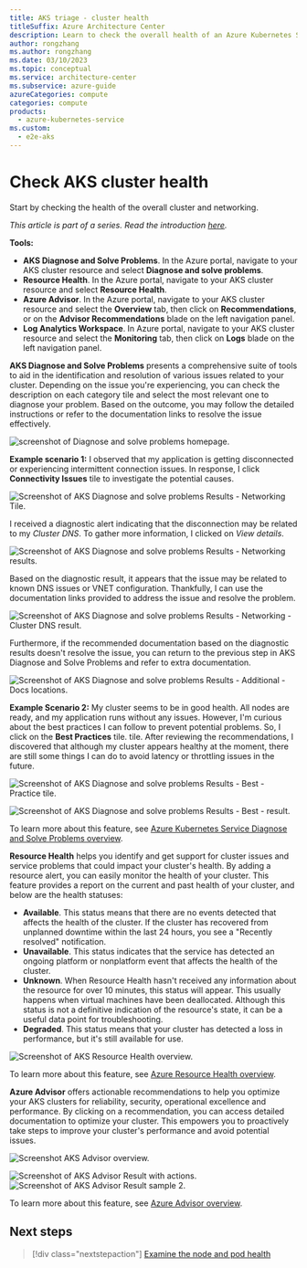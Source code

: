 ```yaml
---
title: AKS triage - cluster health
titleSuffix: Azure Architecture Center
description: Learn to check the overall health of an Azure Kubernetes Service (AKS) cluster, as part of a triage step for AKS clusters.
author: rongzhang
ms.author: rongzhang
ms.date: 03/10/2023
ms.topic: conceptual
ms.service: architecture-center
ms.subservice: azure-guide
azureCategories: compute
categories: compute
products:
  - azure-kubernetes-service
ms.custom:
  - e2e-aks
---
```


# Check AKS cluster health

Start by checking the health of the overall cluster and networking.

_This article is part of a series. Read the introduction [here](aks-triage-practices.md)._

**Tools:**

- **AKS Diagnose and Solve Problems**. In the Azure portal, navigate to your AKS cluster resource and select **Diagnose and solve problems**.
- **Resource Health**. In the Azure portal, navigate to your AKS cluster resource and select **Resource Health**.
- **Azure Advisor**. In the Azure portal, navigate to your AKS cluster resource and select the **Overview** tab, then click on **Recommendations**, or on the **Advisor Recommendations** blade on the left navigation panel.
- **Log Analytics Workspace**. In Azure portal, navigate to your AKS cluster resource and select the **Monitoring** tab, then click on **Logs** blade on the left navigation panel. 

**AKS Diagnose and Solve Problems** presents a comprehensive suite of tools to aid in the identification and resolution of various issues related to your cluster. Depending on the issue you're experiencing, you can check the description on each category tile and select the most relevant one to diagnose your problem. Based on the outcome, you may follow the detailed instructions or refer to the documentation links to resolve the issue effectively. 

![screenshot of Diagnose and solve problems homepage.](images/aks-diagnostics.png)

**Example scenario 1:** I observed that my application is getting disconnected or experiencing intermittent connection issues. In response, I click **Connectivity Issues** tile to investigate the potential causes. 

![Screenshot of AKS Diagnose and solve problems Results - Networking Tile.](images/aks-diagnostics-tile.png)

I received a diagnostic alert indicating that the disconnection may be related to my *Cluster DNS*. To gather more information, I clicked on *View details*. 

![Screenshot of AKS Diagnose and solve problems Results - Networking results.](images/aks-diagnostics-results.png)

Based on the diagnostic result, it appears that the issue may be related to known DNS issues or VNET configuration. Thankfully, I can use the documentation links provided to address the issue and resolve the problem.

![Screenshot of AKS Diagnose and solve problems Results - Networking - Cluster DNS result.](images/aks-diagnostics-network.png)

Furthermore, if the recommended documentation based on the diagnostic results doesn't resolve the issue, you can return to the previous step in AKS Diagnose and Solve Problems and refer to extra documentation.

![Screenshot of AKS Diagnose and solve problems Results - Additional - Docs locations.](images/aks-diagnostics-doc.png)

**Example Scenario 2:** My cluster seems to be in good health. All nodes are ready, and my application runs without any issues. However, I'm curious about the best practices I can follow to prevent potential problems. So, I click on the **Best Practices** tile. tile. After reviewing the recommendations, I discovered that although my cluster appears healthy at the moment, there are still some things I can do to avoid latency or throttling issues in the future. 

![Screenshot of AKS Diagnose and solve problems Results - Best - Practice tile.](images/aks-diagnostics-best.png)

![Screenshot of AKS Diagnose and solve problems Results - Best - result.](images/aks-diagnostics-practice.png)

To learn more about this feature, see [Azure Kubernetes Service Diagnose and Solve Problems overview](/azure/aks/concepts-diagnostics).


**Resource Health** helps you identify and get support for cluster issues and service problems that could impact your cluster's health. By adding a resource alert, you can easily monitor the health of your cluster. This feature provides a report on the current and past health of your cluster, and below are the health statuses:

- **Available**. This status means that there are no events detected that affects the health of the cluster. If the cluster has recovered from unplanned downtime within the last 24 hours, you see a "Recently resolved" notification.
- **Unavailable**. This status indicates that the service has detected an ongoing platform or nonplatform event that affects the health of the cluster.
- **Unknown**. When Resource Health hasn't received any information about the resource for over 10 minutes, this status will appear. This usually happens when virtual machines have been deallocated. Although this status is not a definitive indication of the resource's state, it can be a useful data point for troubleshooting.
- **Degraded**. This status means that your cluster has detected a loss in performance, but it's still available for use.

![Screenshot of AKS Resource Health overview.](images/aks-resource-health.png)

To learn more about this feature, see [Azure Resource Health overview](/azure/service-health/resource-health-overview).

**Azure Advisor** offers actionable recommendations to help you optimize your AKS clusters for reliability, security, operational excellence and performance. By clicking on a recommendation, you can access detailed documentation to optimize your cluster. This empowers you to proactively take steps to improve your cluster's performance and avoid potential issues.

![Screenshot AKS Advisor overview.](images/aks-advisor.png)

![Screenshot of AKS Advisor Result with actions.](images/aks-advisor-action.png) 
![Screenshot of AKS Advisor Result sample 2.](images/aks-advisor-result.png) 

To learn more about this feature, see [Azure Advisor overview](/azure/advisor/advisor-overview).

## Next steps

> [!div class="nextstepaction"]
> [Examine the node and pod health](aks-triage-node-health.md)
